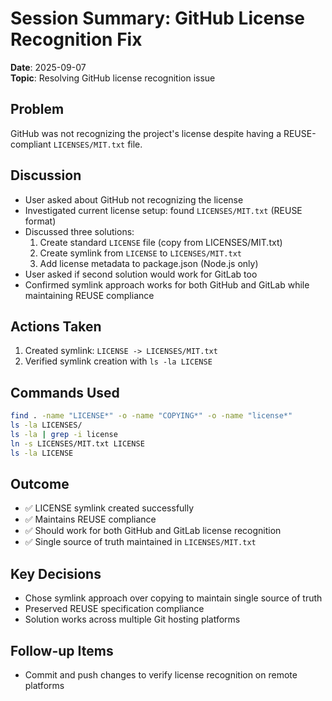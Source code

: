 # Session Summary: GitHub License Recognition Fix

**Date**: 2025-09-07  
**Topic**: Resolving GitHub license recognition issue

## Problem
GitHub was not recognizing the project's license despite having a REUSE-compliant `LICENSES/MIT.txt` file.

## Discussion
- User asked about GitHub not recognizing the license
- Investigated current license setup: found `LICENSES/MIT.txt` (REUSE format)
- Discussed three solutions:
  1. Create standard `LICENSE` file (copy from LICENSES/MIT.txt)
  2. Create symlink from `LICENSE` to `LICENSES/MIT.txt`
  3. Add license metadata to package.json (Node.js only)
- User asked if second solution would work for GitLab too
- Confirmed symlink approach works for both GitHub and GitLab while maintaining REUSE compliance

## Actions Taken
1. Created symlink: `LICENSE -> LICENSES/MIT.txt`
2. Verified symlink creation with `ls -la LICENSE`

## Commands Used
```bash
find . -name "LICENSE*" -o -name "COPYING*" -o -name "license*"
ls -la LICENSES/
ls -la | grep -i license
ln -s LICENSES/MIT.txt LICENSE
ls -la LICENSE
```

## Outcome
- ✅ LICENSE symlink created successfully
- ✅ Maintains REUSE compliance
- ✅ Should work for both GitHub and GitLab license recognition
- ✅ Single source of truth maintained in `LICENSES/MIT.txt`

## Key Decisions
- Chose symlink approach over copying to maintain single source of truth
- Preserved REUSE specification compliance
- Solution works across multiple Git hosting platforms

## Follow-up Items
- Commit and push changes to verify license recognition on remote platforms